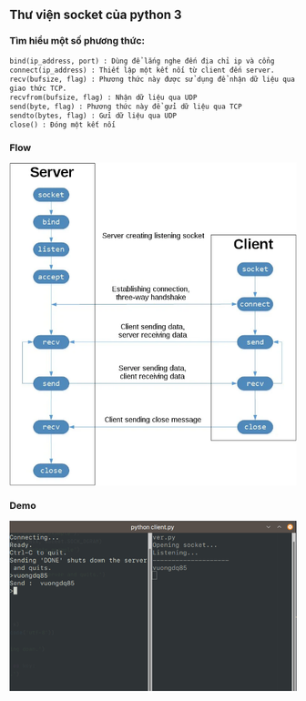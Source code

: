 ## Thư viện socket của python 3
### Tìm hiểu một số phương thức:

```text
bind(ip_address, port) : Dùng để lắng nghe đến địa chỉ ip và cổng
connect(ip_address) : Thiết lập một kết nối từ client đến server.
recv(bufsize, flag) : Phương thức này được sử dụng để nhận dữ liệu qua giao thức TCP.
recvfrom(bufsize, flag) : Nhận dữ liệu qua UDP
send(byte, flag) : Phương thức này để gửi dữ liệu qua TCP
sendto(bytes, flag) : Gửi dữ liệu qua UDP 
close() : Đóng một kết nối 
```

### Flow
![img_flow](images/sockets-tcp-flow.webp)

### Demo
![img](images/test.png)
